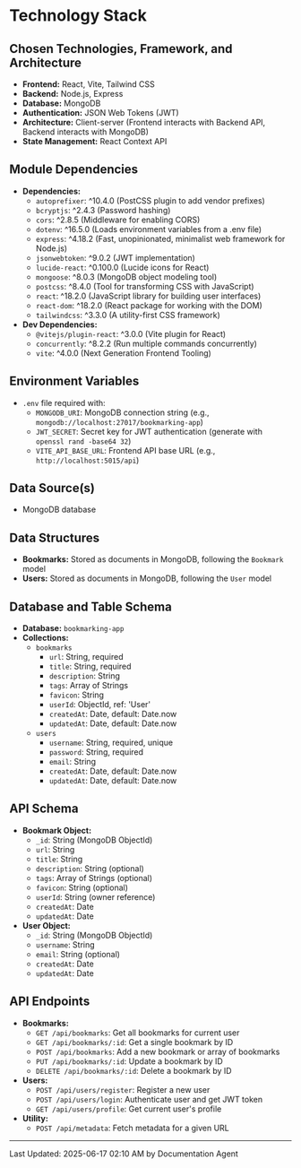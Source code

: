 # Technology Stack

## Chosen Technologies, Framework, and Architecture
*   **Frontend:** React, Vite, Tailwind CSS
*   **Backend:** Node.js, Express
*   **Database:** MongoDB
*   **Authentication:** JSON Web Tokens (JWT)
*   **Architecture:** Client-server (Frontend interacts with Backend API, Backend interacts with MongoDB)
*   **State Management:** React Context API

## Module Dependencies
*   **Dependencies:**
    *   `autoprefixer`: ^10.4.0 (PostCSS plugin to add vendor prefixes)
    *   `bcryptjs`: ^2.4.3 (Password hashing)
    *   `cors`: ^2.8.5 (Middleware for enabling CORS)
    *   `dotenv`: ^16.5.0 (Loads environment variables from a .env file)
    *   `express`: ^4.18.2 (Fast, unopinionated, minimalist web framework for Node.js)
    *   `jsonwebtoken`: ^9.0.2 (JWT implementation)
    *   `lucide-react`: ^0.100.0 (Lucide icons for React)
    *   `mongoose`: ^8.0.3 (MongoDB object modeling tool)
    *   `postcss`: ^8.4.0 (Tool for transforming CSS with JavaScript)
    *   `react`: ^18.2.0 (JavaScript library for building user interfaces)
    *   `react-dom`: ^18.2.0 (React package for working with the DOM)
    *   `tailwindcss`: ^3.3.0 (A utility-first CSS framework)
*   **Dev Dependencies:**
    *   `@vitejs/plugin-react`: ^3.0.0 (Vite plugin for React)
    *   `concurrently`: ^8.2.2 (Run multiple commands concurrently)
    *   `vite`: ^4.0.0 (Next Generation Frontend Tooling)

## Environment Variables
*   `.env` file required with:
    *   `MONGODB_URI`: MongoDB connection string (e.g., `mongodb://localhost:27017/bookmarking-app`)
    *   `JWT_SECRET`: Secret key for JWT authentication (generate with `openssl rand -base64 32`)
    *   `VITE_API_BASE_URL`: Frontend API base URL (e.g., `http://localhost:5015/api`)

## Data Source(s)
*   MongoDB database

## Data Structures
*   **Bookmarks:** Stored as documents in MongoDB, following the `Bookmark` model
*   **Users:** Stored as documents in MongoDB, following the `User` model

## Database and Table Schema
*   **Database:** `bookmarking-app`
*   **Collections:**
    *   `bookmarks`
        *   `url`: String, required
        *   `title`: String, required
        *   `description`: String
        *   `tags`: Array of Strings
        *   `favicon`: String
        *   `userId`: ObjectId, ref: 'User'
        *   `createdAt`: Date, default: Date.now
        *   `updatedAt`: Date, default: Date.now
    *   `users`
        *   `username`: String, required, unique
        *   `password`: String, required
        *   `email`: String
        *   `createdAt`: Date, default: Date.now
        *   `updatedAt`: Date, default: Date.now

## API Schema
*   **Bookmark Object:**
    *   `_id`: String (MongoDB ObjectId)
    *   `url`: String
    *   `title`: String
    *   `description`: String (optional)
    *   `tags`: Array of Strings (optional)
    *   `favicon`: String (optional)
    *   `userId`: String (owner reference)
    *   `createdAt`: Date
    *   `updatedAt`: Date
*   **User Object:**
    *   `_id`: String (MongoDB ObjectId)
    *   `username`: String
    *   `email`: String (optional)
    *   `createdAt`: Date
    *   `updatedAt`: Date

## API Endpoints
*   **Bookmarks:**
    *   `GET /api/bookmarks`: Get all bookmarks for current user
    *   `GET /api/bookmarks/:id`: Get a single bookmark by ID
    *   `POST /api/bookmarks`: Add a new bookmark or array of bookmarks
    *   `PUT /api/bookmarks/:id`: Update a bookmark by ID
    *   `DELETE /api/bookmarks/:id`: Delete a bookmark by ID
*   **Users:**
    *   `POST /api/users/register`: Register a new user
    *   `POST /api/users/login`: Authenticate user and get JWT token
    *   `GET /api/users/profile`: Get current user's profile
*   **Utility:**
    *   `POST /api/metadata`: Fetch metadata for a given URL

---
Last Updated: 2025-06-17 02:10 AM by Documentation Agent